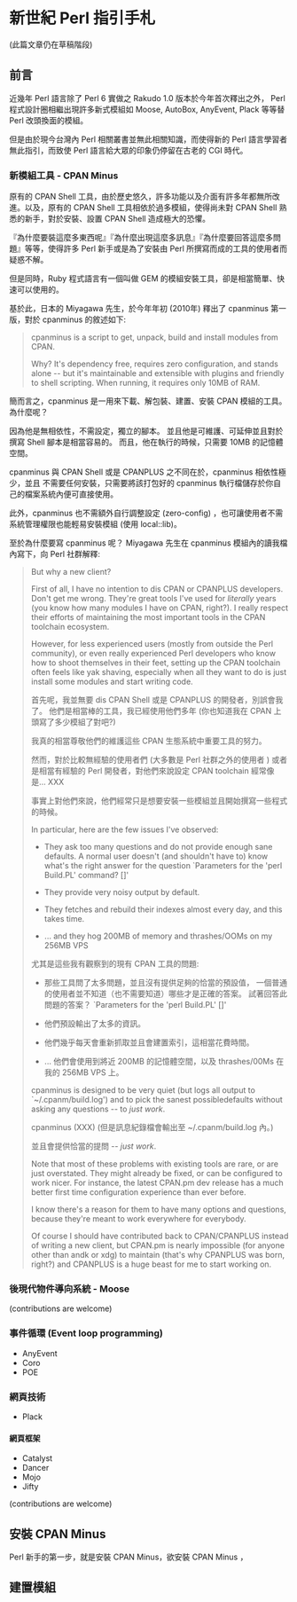 # 新世紀 Perl 指引手札

(此篇文章仍在草稿階段)

## 前言

近幾年 Perl 語言除了 Perl 6 實做之 Rakudo 1.0 版本於今年首次釋出之外， Perl
程式設計圈相繼出現許多新式模組如 Moose, AutoBox, AnyEvent, Plack 等等替 Perl
改頭換面的模組。

但是由於現今台灣內 Perl 相關叢書並無此相關知識，而使得新的 Perl
語言學習者無此指引，而致使 Perl 語言給大眾的印象仍停留在古老的 CGI 時代。

### 新模組工具 - CPAN Minus

原有的 CPAN Shell 工具，由於歷史悠久，許多功能以及介面有許多年都無所改進。以及，原有的 CPAN Shell
工具相依於過多模組，使得尚未對 CPAN Shell 熟悉的新手，對於安裝、設置 CPAN Shell
造成極大的恐懼。

『為什麼要裝這麼多東西呢』『為什麼出現這麼多訊息』『為什麼要回答這麼多問題』等等，使得許多
Perl 新手或是為了安裝由 Perl 所撰寫而成的工具的使用者而疑惑不解。

但是同時，Ruby 程式語言有一個叫做 GEM 的模組安裝工具，卻是相當簡單、快速可以使用的。

基於此，日本的 Miyagawa 先生，於今年年初 (2010年) 釋出了 cpanminus 第一版，對於 cpanminus 的敘述如下:

>    cpanminus is a script to get, unpack, build and install modules from
>    CPAN.
>
>    Why? It's dependency free, requires zero configuration, and stands alone
>    -- but it's maintainable and extensible with plugins and friendly to
>    shell scripting. When running, it requires only 10MB of RAM.

簡而言之，cpanminus 是一用來下載、解包裝、建置、安裝 CPAN 模組的工具。為什麼呢？

因為他是無相依性，不需設定，獨立的腳本。 並且他是可維護、可延伸並且對於撰寫 Shell 腳本是相當容易的。
而且，他在執行的時候，只需要 10MB 的記憶體空間。

cpanminus 與 CPAN Shell 或是 CPANPLUS 之不同在於，cpanminus 相依性極少，並且
不需要任何安裝，只需要將該打包好的 cpanminus 執行檔儲存於你自己的檔案系統內便可直接使用。

此外，cpanminus 也不需額外自行調整設定 (zero-config) ，也可讓使用者不需系統管理權限也能輕易安裝模組 (使用 local::lib)。

至於為什麼要寫 cpanminus 呢？ Miyagawa 先生在 cpanminus 模組內的讀我檔內寫下，向 Perl 社群解釋:

>    But why a new client?
>
>    First of all, I have no intention to dis CPAN or CPANPLUS developers.
>    Don't get me wrong. They're great tools I've used for *literally* years
>    (you know how many modules I have on CPAN, right?). I really respect
>    their efforts of maintaining the most important tools in the CPAN
>    toolchain ecosystem.
>
>    However, for less experienced users (mostly from outside the Perl
>    community), or even really experienced Perl developers who know how to
>    shoot themselves in their feet, setting up the CPAN toolchain often
>    feels like yak shaving, especially when all they want to do is just
>    install some modules and start writing code.
>
>    首先呢，我並無要 dis CPAN Shell 或是 CPANPLUS 的開發者，別誤會我了。
>    他們是相當棒的工具，我已經使用他們多年 (你也知道我在 CPAN 上頭寫了多少模組了對吧?)
>
>    我真的相當尊敬他們的維護這些 CPAN 生態系統中重要工具的努力。
>
>    然而，對於比較無經驗的使用者們 (大多數是 Perl 社群之外的使用者 ) 或者是相當有經驗的 
>    Perl 開發者，對他們來說設定 CPAN toolchain 經常像是... XXX
>
>    事實上對他們來說，他們經常只是想要安裝一些模組並且開始撰寫一些程式的時候。
>
>    In particular, here are the few issues I've observed:
>
>    *   They ask too many questions and do not provide enough sane defaults.
>        A normal user doesn't (and shouldn't have to) know what's the right
>        answer for the question `Parameters for the 'perl Build.PL' command?
>        []'
>
>    *   They provide very noisy output by default.
>
>    *   They fetches and rebuild their indexes almost every day, and this
>        takes time.
>
>    *   ... and they hog 200MB of memory and thrashes/OOMs on my 256MB VPS
>
>    尤其是這些我有觀察到的現有 CPAN 工具的問題:
>
>    * 那些工具問了太多問題，並且沒有提供足夠的恰當的預設值，
>        一個普通的使用者並不知道（也不需要知道）哪些才是正確的答案。
>        試著回答此問題的答案？ `Parameters for the 'perl Build.PL' []'
>
>    * 他們預設輸出了太多的資訊。
>
>    * 他們幾乎每天會重新抓取並且會建置索引，這相當花費時間。
>
>    * ... 他們會使用到將近 200MB 的記憶體空間，以及 thrashes/00Ms 在我的 256MB VPS 上。
>
>    cpanminus is designed to be very quiet (but logs all output to
>    `~/.cpanm/build.log') and to pick the sanest possibledefaults without
>    asking any questions -- to *just work*.
>
>    cpanminus (XXX) (但是訊息紀錄檔會輸出至 ~/.cpanm/build.log 內。)
>
>    並且會提供恰當的提問 -- *just work*.
>
>    Note that most of these problems with existing tools are rare, or are
>    just overstated. They might already be fixed, or can be configured to
>    work nicer. For instance, the latest CPAN.pm dev release has a much
>    better first time configuration experience than ever before.
>
>    I know there's a reason for them to have many options and questions,
>    because they're meant to work everywhere for everybody.
>
>    Of course I should have contributed back to CPAN/CPANPLUS instead of
>    writing a new client, but CPAN.pm is nearly impossible (for anyone other
>    than andk or xdg) to maintain (that's why CPANPLUS was born, right?) and
>    CPANPLUS is a huge beast for me to start working on.


### 後現代物件導向系統 - Moose

(contributions are welcome)

### 事件循環 (Event loop programming)

* AnyEvent
* Coro
* POE

### 網頁技術

* Plack

#### 網頁框架

* Catalyst
* Dancer
* Mojo
* Jifty

(contributions are welcome)

## 安裝 CPAN Minus

Perl 新手的第一步，就是安裝 CPAN Minus，欲安裝 CPAN Minus ，

## 建置模組

